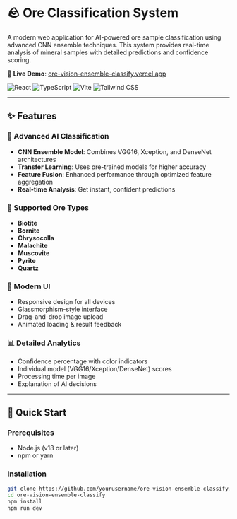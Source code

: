 # 🪨 Ore Classification System

A modern web application for AI-powered ore sample classification using advanced CNN ensemble techniques. This system provides real-time analysis of mineral samples with detailed predictions and confidence scoring.

🔗 **Live Demo**: [ore-vision-ensemble-classify.vercel.app](https://ore-vision-ensemble-classify.vercel.app/)

![React](https://img.shields.io/badge/React-18.3.1-blue?logo=react)
![TypeScript](https://img.shields.io/badge/TypeScript-5.5.3-blue?logo=typescript)
![Vite](https://img.shields.io/badge/Vite-5.4.1-purple?logo=vite)
![Tailwind CSS](https://img.shields.io/badge/Tailwind-3.4.11-38B2AC?logo=tailwind-css)

---

## ✨ Features

### 🔬 Advanced AI Classification
- **CNN Ensemble Model**: Combines VGG16, Xception, and DenseNet architectures
- **Transfer Learning**: Uses pre-trained models for higher accuracy
- **Feature Fusion**: Enhanced performance through optimized feature aggregation
- **Real-time Analysis**: Get instant, confident predictions

### 🎯 Supported Ore Types
- **Biotite**
- **Bornite**
- **Chrysocolla**
- **Malachite**
- **Muscovite**
- **Pyrite**
- **Quartz**

### 🎨 Modern UI
- Responsive design for all devices
- Glassmorphism-style interface
- Drag-and-drop image upload
- Animated loading & result feedback

### 📊 Detailed Analytics
- Confidence percentage with color indicators
- Individual model (VGG16/Xception/DenseNet) scores
- Processing time per image
- Explanation of AI decisions

---

## 🚀 Quick Start

### Prerequisites
- Node.js (v18 or later)
- npm or yarn

### Installation

```bash
git clone https://github.com/yourusername/ore-vision-ensemble-classify.git
cd ore-vision-ensemble-classify
npm install
npm run dev
